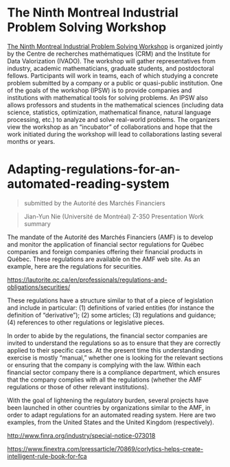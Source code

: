 # The Ninth Montreal Industrial Problem Solving Workshop
[The Ninth Montreal Industrial Problem Solving Workshop](http://www.crm.umontreal.ca/probindustriels/?lang=en) is organized jointly by the Centre de recherches mathématiques (CRM) and the Institute for Data Valorization (IVADO). The workshop will gather representatives from industry, academic mathematicians, graduate students, and postdoctoral fellows. Participants will work in teams, each of which studying a concrete problem submitted by a company or a public or quasi-public institution. One of the goals of the workshop (IPSW) is to provide companies and institutions with mathematical tools for solving problems. An IPSW also allows professors and students in the mathematical sciences (including data science, statistics, optimization, mathematical finance, natural language processing, etc.) to analyze and solve real-world problems. The organizers view the workshop as an “incubator” of collaborations and hope that the work initiated during the workshop will lead to collaborations lasting several months or years.

# Adapting-regulations-for-an-automated-reading-system
> submitted by the Autorité des Marchés Financiers

> Jian-Yun Nie (Université de Montréal) Z-350 Presentation Work summary

The mandate of the Autorité des Marchés Financiers (AMF) is to develop and monitor the application of financial sector regulations for Québec companies and foreign companies offering their financial products in Québec. These regulations are available on the AMF web site. As an example, here are the regulations for securities.

https://lautorite.qc.ca/en/professionals/regulations-and-obligations/securities/

These regulations have a structure similar to that of a piece of legislation and include in particular: (1) definitions of varied entities (for instance the definition of “derivative”); (2) some articles; (3) regulations and guidance; (4) references to other regulations or legislative pieces.

In order to abide by the regulations, the financial sector companies are invited to understand the regulations so as to ensure that they are correctly applied to their specific cases. At the present time this understanding exercise is mostly “manual,” whether one is looking for the relevant sections or ensuring that the company is complying with the law. Within each financial sector company there is a compliance department, which ensures that the company complies with all the regulations (whether the AMF regulations or those of other relevant institutions).

With the goal of lightening the regulatory burden, several projects have been launched in other countries by organizations similar to the AMF, in order to adapt regulations for an automated reading system. Here are two examples, from the United States and the United Kingdom (respectively).

http://www.finra.org/industry/special-notice-073018 

https://www.finextra.com/pressarticle/70869/corlytics-helps-create-intelligent-rule-book-for-fca
